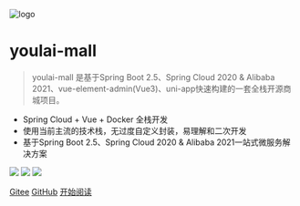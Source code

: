
![logo](https://gitee.com/haoxr/image/raw/master/default/logo_transparent.png?imageView2/1/w/80/h/80)

# youlai-mall

> youlai-mall 是基于Spring Boot 2.5、Spring Cloud 2020 & Alibaba 2021、vue-element-admin(Vue3)、uni-app快速构建的一套全栈开源商城项目。

- Spring Cloud + Vue + Docker 全栈开发
- 使用当前主流的技术栈，无过度自定义封装，易理解和二次开发
- 基于Spring Boot 2.5、Spring Cloud 2020 & Alibaba 2021一站式微服务解决方案

[![](https://img.shields.io/badge/youlai--mall-v2.0.0-blue)](https://gitee.com/youlaitech/youlai-mall)
[![](https://img.shields.io/github/stars/hxrui/youlai-mall.svg?style=social&label=Stars)](https://github.com/hxrui/youlai-mall/stargazers)
[![](https://img.shields.io/badge/Author-有来开源组织-orange.svg)](https://gitee.com/youlaiorg)


<span id="busuanzi_container_site_pv" style='display:none'>
    本站总访问量<span id="busuanzi_value_site_pv"></span>次
</span>

<span id="busuanzi_container_site_uv" style='display:none'>
 |  本站访客数<span id="busuanzi_value_site_uv"></span>人次
</span>

[Gitee](https://gitee.com/youlaitech)
[GitHub](https://github.com/hxrui)
[开始阅读](/README.md)
